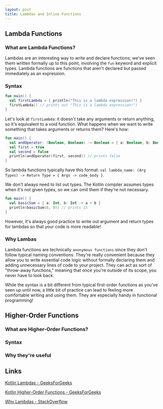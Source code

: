 ```yaml
---
layout: post
title: Lambdas and Inline Functions
---
```


## Lambda Functions

### What are Lambda Functions?

Lambdas are an interesting way to write and declare functions; we've seen them written formally up to this point, involving the `fun` keyword and explicit types.  Lambda functions are functions that aren't declared but passed immediately as an expression.

### Syntax

```kotlin
fun main() {
  val firstLambda = { println("This is a lambda expression!") }
  firstLambda() // prints out "This is a lambda expression!")
}
```

Let's look at `firstLambda`:  it doesn't take any arguments or return anything, so it's equivalent to a void function.  What happens when we want to write something that takes arguments or returns them?  Here's how:

```kotlin
fun main() {
  val andOperator: (Boolean, Boolean) -> Boolean = { a: Boolean, b: Boolean -> a && b }
  val first = true
  val second = false
  println(andOperator(first, second)) // prints false
}
```

So lambda functions typically have this format:  `val lambda_name: (Arg Types) -> Return Type = { Args -> code_body }`.

We don't always need to list out types.  The Kotlin compiler assumes types when it's not given types, so we can omit them if they're not necessary.

```kotlin
fun main() {
  val basicSum = { a: Int, b: Int -> a + b }
  println(basicSum(6, 9)) // prints 15
} 
```

However, it's always good practice to write out argument and return types for lambdas so that your code is more readable!

### Why Lambas

Lambda functions are technically `anonymous functions` since they don't follow typical naming conventions.  They're really convenient because they allow you to write essential code logic without formally declaring them and adding unnecessary lines of code to your project.  They can act as sort of "throw-away functions," meaning that once you're outside of its scope, you never have to look back.

While the syntax is a bit different from typical first-order functions as you've seen up until now, a little bit of practice can lead to feeling more comfortable writing and using them.  They are especially handy in functional programming!

## Higher-Order Functions

### What are Higher-Order Functions?

### Syntax

### Why they're useful

## Links

[Kotlin Lambdas - GeeksForGeeks](https://www.geeksforgeeks.org/kotlin-lambdas-expressions-and-anonymous-functions/)

[Kotlin Higher-Order Functions - GeeksForGeeks](https://www.geeksforgeeks.org/kotlin-higher-order-functions/)

[Why Lambdas - StackOverflow](https://stackoverflow.com/questions/16501/what-is-a-lambda-function)
